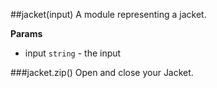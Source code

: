 <a name="module_jacket"></a>
##jacket(input)
A module representing a jacket.

**Params**
- input `string` - the input

  
<a name="module_jacket#zip"></a>
###jacket.zip()
Open and close your Jacket.

